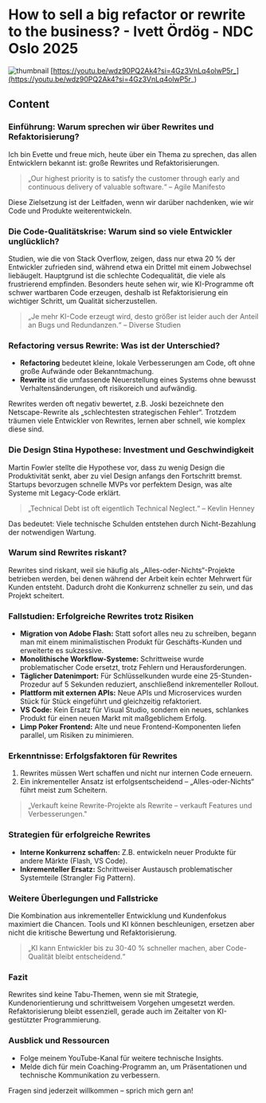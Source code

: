 # How to sell a big refactor or rewrite to the business? - Ivett Ördög - NDC Oslo 2025
![thumbnail](https://i.ytimg.com/vi/wdz90PQ2Ak4/maxresdefault.jpg)
[https://youtu.be/wdz90PQ2Ak4?si=4Gz3VnLq4olwP5r_](https://youtu.be/wdz90PQ2Ak4?si=4Gz3VnLq4olwP5r_)

<!--- My thoughts -->

## Content

### Einführung: Warum sprechen wir über Rewrites und Refaktorisierung?
Ich bin Evette und freue mich, heute über ein Thema zu sprechen, das allen Entwicklern bekannt ist: große Rewrites und Refaktorisierungen.

> „Our highest priority is to satisfy the customer through early and continuous delivery of valuable software.“ – Agile Manifesto

Diese Zielsetzung ist der Leitfaden, wenn wir darüber nachdenken, wie wir Code und Produkte weiterentwickeln.

### Die Code-Qualitätskrise: Warum sind so viele Entwickler unglücklich?
Studien, wie die von Stack Overflow, zeigen, dass nur etwa 20 % der Entwickler zufrieden sind, während etwa ein Drittel mit einem Jobwechsel liebäugelt. Hauptgrund ist die schlechte Codequalität, die viele als frustrierend empfinden. Besonders heute sehen wir, wie KI-Programme oft schwer wartbaren Code erzeugen, deshalb ist Refaktorisierung ein wichtiger Schritt, um Qualität sicherzustellen.

> „Je mehr KI-Code erzeugt wird, desto größer ist leider auch der Anteil an Bugs und Redundanzen.“ – Diverse Studien

### Refactoring versus Rewrite: Was ist der Unterschied?
- **Refactoring** bedeutet kleine, lokale Verbesserungen am Code, oft ohne große Aufwände oder Bekanntmachung.
- **Rewrite** ist die umfassende Neuerstellung eines Systems ohne bewusst Verhaltensänderungen, oft risikoreich und aufwändig.

Rewrites werden oft negativ bewertet, z.B. Joski bezeichnete den Netscape-Rewrite als „schlechtesten strategischen Fehler“. Trotzdem träumen viele Entwickler von Rewrites, lernen aber schnell, wie komplex diese sind.

### Die Design Stina Hypothese: Investment und Geschwindigkeit
Martin Fowler stellte die Hypothese vor, dass zu wenig Design die Produktivität senkt, aber zu viel Design anfangs den Fortschritt bremst. Startups bevorzugen schnelle MVPs vor perfektem Design, was alte Systeme mit Legacy-Code erklärt.

> „Technical Debt ist oft eigentlich Technical Neglect.“ – Kevlin Henney

Das bedeutet: Viele technische Schulden entstehen durch Nicht-Bezahlung der notwendigen Wartung.

### Warum sind Rewrites riskant?
Rewrites sind riskant, weil sie häufig als „Alles-oder-Nichts“-Projekte betrieben werden, bei denen während der Arbeit kein echter Mehrwert für Kunden entsteht. Dadurch droht die Konkurrenz schneller zu sein, und das Projekt scheitert.

### Fallstudien: Erfolgreiche Rewrites trotz Risiken
- **Migration von Adobe Flash:** Statt sofort alles neu zu schreiben, begann man mit einem minimalistischen Produkt für Geschäfts-Kunden und erweiterte es sukzessive.
- **Monolithische Workflow-Systeme:** Schrittweise wurde problematischer Code ersetzt, trotz Fehlern und Herausforderungen.
- **Täglicher Datenimport:** Für Schlüsselkunden wurde eine 25-Stunden-Prozedur auf 5 Sekunden reduziert, anschließend inkrementeller Rollout.
- **Plattform mit externen APIs:** Neue APIs und Microservices wurden Stück für Stück eingeführt und gleichzeitig refaktoriert.
- **VS Code:** Kein Ersatz für Visual Studio, sondern ein neues, schlankes Produkt für einen neuen Markt mit maßgeblichem Erfolg.
- **Limp Poker Frontend:** Alte und neue Frontend-Komponenten liefen parallel, um Risiken zu minimieren.

### Erkenntnisse: Erfolgsfaktoren für Rewrites
1. Rewrites müssen Wert schaffen und nicht nur internen Code erneuern.
2. Ein inkrementeller Ansatz ist erfolgsentscheidend – „Alles-oder-Nichts“ führt meist zum Scheitern.

> „Verkauft keine Rewrite-Projekte als Rewrite – verkauft Features und Verbesserungen." 

### Strategien für erfolgreiche Rewrites
- **Interne Konkurrenz schaffen:** Z.B. entwickeln neuer Produkte für andere Märkte (Flash, VS Code).
- **Inkrementeller Ersatz:** Schrittweiser Austausch problematischer Systemteile (Strangler Fig Pattern).

### Weitere Überlegungen und Fallstricke
Die Kombination aus inkrementeller Entwicklung und Kundenfokus maximiert die Chancen. Tools und KI können beschleunigen, ersetzen aber nicht die kritische Bewertung und Refaktorisierung.

> „KI kann Entwickler bis zu 30-40 % schneller machen, aber Code-Qualität bleibt entscheidend.“

### Fazit
Rewrites sind keine Tabu-Themen, wenn sie mit Strategie, Kundenorientierung und schrittweisem Vorgehen umgesetzt werden. Refaktorisierung bleibt essenziell, gerade auch im Zeitalter von KI-gestützter Programmierung.

### Ausblick und Ressourcen
- Folge meinem YouTube-Kanal für weitere technische Insights.
- Melde dich für mein Coaching-Programm an, um Präsentationen und technische Kommunikation zu verbessern.

Fragen sind jederzeit willkommen – sprich mich gern an!
